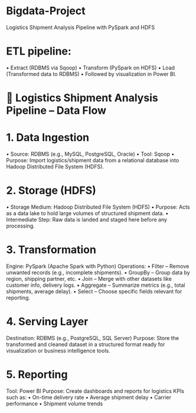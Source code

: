 # Bigdata-Project
Logistics Shipment Analysis Pipeline with PySpark and HDFS

# ETL pipeline:
•	Extract (RDBMS via Sqoop)
•	Transform (PySpark on HDFS)
•	Load (Transformed data to RDBMS)
•	Followed by visualization in Power BI.


# 🚚 Logistics Shipment Analysis Pipeline – Data Flow

# 1. Data Ingestion
•	Source: RDBMS (e.g., MySQL, PostgreSQL, Oracle)
•	Tool: Sqoop
•	Purpose: Import logistics/shipment data from a relational database into Hadoop Distributed File System (HDFS).

# 2. Storage (HDFS)
•	Storage Medium: Hadoop Distributed File System (HDFS)
•	Purpose: Acts as a data lake to hold large volumes of structured shipment data.
•	Intermediate Step: Raw data is landed and staged here before any processing.

# 3. Transformation
Engine: PySpark (Apache Spark with Python)
Operations:
•	Filter – Remove unwanted records (e.g., incomplete shipments).
•	GroupBy – Group data by region, shipping partner, etc.
•	Join – Merge with other datasets like customer info, delivery logs.
•	Aggregate – Summarize metrics (e.g., total shipments, average delay).
•	Select – Choose specific fields relevant for reporting.

# 4. Serving Layer
Destination: RDBMS (e.g., PostgreSQL, SQL Server)
Purpose: Store the transformed and cleaned dataset in a structured format ready for visualization or business intelligence tools.





# 5. Reporting
Tool: Power BI
Purpose: Create dashboards and reports for logistics KPIs such as:
•	On-time delivery rate
•	Average shipment delay
•	Carrier performance
•	Shipment volume trends
